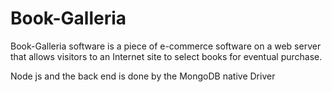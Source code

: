 # Book-Galleria
Book-Galleria software is a piece of e-commerce software on a web server that allows visitors to an Internet site to select books for eventual purchase.


Node js and the back end is done by the MongoDB native Driver
